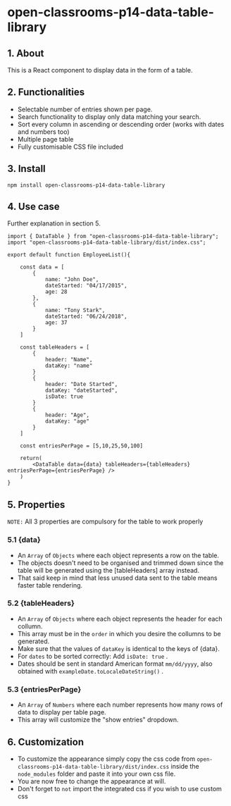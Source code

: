 # open-classrooms-p14-data-table-library

## 1. About
This is a React component to display data in the form of a table.

## 2. Functionalities
- Selectable number of entries shown per page.
- Search functionality to display only data matching your search.
- Sort every column in ascending or descending order (works with dates and numbers too)
- Multiple page table
- Fully customisable CSS file included

## 3. Install
``` npm install open-classrooms-p14-data-table-library ```

## 4. Use case
Further explanation in section 5.
``` 
import { DataTable } from "open-classrooms-p14-data-table-library";
import "open-classrooms-p14-data-table-library/dist/index.css";

export default function EmployeeList(){

    const data = [
        {
            name: "John Doe",
            dateStarted: "04/17/2015",
            age: 28
        },
        {
            name: "Tony Stark",
            dateStarted: "06/24/2018",
            age: 37
        }
    ]

    const tableHeaders = [
        {
            header: "Name",
            dataKey: "name"
        }
        {
            header: "Date Started",
            dataKey: "dateStarted",
            isDate: true
        }
        {
            header: "Age",
            dataKey: "age"
        }
    ]

    const entriesPerPage = [5,10,25,50,100]

    return(
        <DataTable data={data} tableHeaders={tableHeaders} entriesPerPage={entriesPerPage} />
    )
}
```

## 5. Properties
``NOTE:`` All 3 properties are compulsory for the table to work properly

### 5.1 {data}
- An `Array` of `Objects` where each object represents a row on the table.
- The objects doesn't need to be organised and trimmed down since the table will be generated using the [tableHeaders] array instead.
- That said keep in mind that less unused data sent to the table means faster table rendering.

### 5.2 {tableHeaders}
- An `Array` of `Objects` where each object represents the header for each collumn.
- This array must be in the `order` in which you desire the collumns to be generated.
- Make sure that the values of `dataKey` is identical to the keys of {data}.
- For `dates` to be sorted correctly: Add `isDate: true` .
- Dates should be sent in standard American format `mm/dd/yyyy`, also obtained with `exampleDate.toLocaleDateString()` .

### 5.3 {entriesPerPage}
- An `Array` of `Numbers` where each number represents how many rows of data to display per table page.
- This array will customize the "show entries" dropdown.

## 6. Customization
- To customize the appearance simply copy the css code from `open-classrooms-p14-data-table-library/dist/index.css` inside the `node_modules` folder and paste it into your own css file.
- You are now free to change the appearance at will.
- Don't forget to `not` import the integrated css if you wish to use custom css